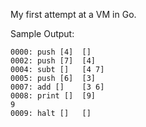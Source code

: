 My first attempt at a VM in Go. 

Sample Output:
```
0000: push [4]  []
0002: push [7]  [4]
0004: subt []   [4 7]
0005: push [6]  [3]
0007: add []    [3 6]
0008: print []  [9]
9
0009: halt []   []
```
